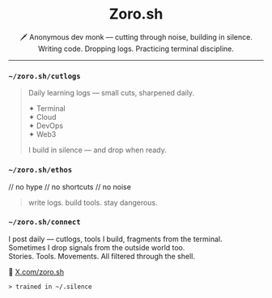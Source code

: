 <h1 align="center"> Zoro.sh</h1>

<p align="center">
🗡️ Anonymous dev monk — cutting through noise, building in silence.<br/>
Writing code. Dropping logs. Practicing terminal discipline.
</p>

---

### `~/zoro.sh/cutlogs`

> Daily learning logs — small cuts, sharpened daily.  
>  
> ✦ Terminal  
> ✦ Cloud  
> ✦ DevOps  
> ✦ Web3  
>  
> I build in silence — and drop when ready.

### `~/zoro.sh/ethos`

// no hype
// no shortcuts
// no noise

> write logs. build tools. stay dangerous.

### `~/zoro.sh/connect`

I post daily — cutlogs, tools I build, fragments from the terminal.  
Sometimes I drop signals from the outside world too.  
Stories. Tools. Movements. All filtered through the shell.

📡 [X.com/zoro.sh](https://x.com/zorointerminal)

```shell
> trained in ~/.silence
